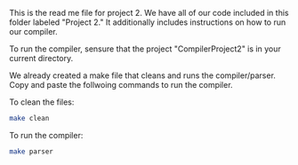 This is the read me file for project 2. We have all of our code included in this folder labeled "Project 2." It additionally includes instructions on how to run our compiler. 


To run the compiler, sensure that the project "CompilerProject2" is in your current directory. 

We already created a make file that cleans and runs the compiler/parser. Copy and paste the follwoing commands to run the compiler. 

To clean the files:

``` bash
make clean
````

To run the compiler:

``` bash
make parser
````
